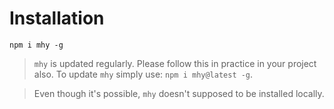 # Installation

```
npm i mhy -g
```

> `mhy` is updated regularly. Please follow this in practice in your
project also. To update `mhy` simply use: `npm i mhy@latest -g`.

> Even though it's possible, `mhy` doesn't supposed to be installed
locally.